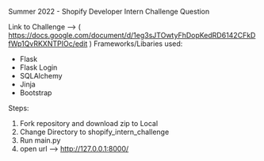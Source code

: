 Summer 2022 - Shopify Developer Intern Challenge Question

Link to Challenge --> ( https://docs.google.com/document/d/1eg3sJTOwtyFhDopKedRD6142CFkDfWp1QvRKXNTPIOc/edit )
Frameworks/Libaries used:
- Flask
- Flask Login
- SQLAlchemy
- Jinja
- Bootstrap


Steps:
1. Fork repository and download zip to Local
2. Change Directory to shopify_intern_challenge
3. Run main.py
4. open url --> http://127.0.0.1:8000/ 
